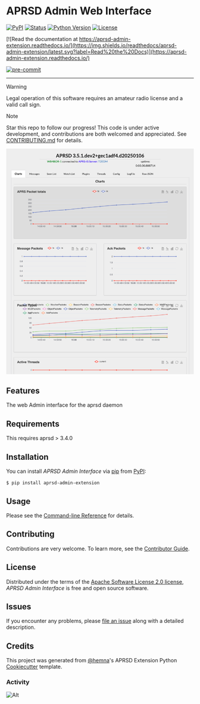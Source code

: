 # APRSD Admin Web Interface

[![PyPI](https://img.shields.io/pypi/v/aprsd-admin-extension.svg)](https://pypi.org/project/aprsd-admin-extension/)
[![Status](https://img.shields.io/pypi/status/aprsd-admin-extension.svg)](https://pypi.org/project/aprsd-admin-extension/)
[![Python Version](https://img.shields.io/pypi/pyversions/aprsd-admin-extension)](https://pypi.org/project/aprsd-admin-extension)
[![License](https://img.shields.io/pypi/l/aprsd-admin-extension)](https://opensource.org/licenses/Apache%20Software%20License%202.0)

[![Read the documentation at https://aprsd-admin-extension.readthedocs.io/](https://img.shields.io/readthedocs/aprsd-admin-extension/latest.svg?label=Read%20the%20Docs)](https://aprsd-admin-extension.readthedocs.io/)

[![pre-commit](https://img.shields.io/badge/pre--commit-enabled-brightgreen?logo=pre-commit&logoColor=white)](https://github.com/pre-commit/pre-commit)

---

> [!WARNING]
> Legal operation of this software requires an amateur radio license and a valid call sign.

> [!NOTE]
> Star this repo to follow our progress! This code is under active development, and contributions are both welcomed and appreciated. See [CONTRIBUTING.md](<https://github.com/hemna/aprsd-admin-extension/blob/master/CONTRIBUTING.md>) for details.


![Admin Interface](./screenshot.png)


## Features

The web Admin interface for the aprsd daemon

## Requirements

This requires aprsd \> 3.4.0

## Installation

You can install *APRSD Admin Interface* via [pip](https://pip.pypa.io/)
from [PyPI](https://pypi.org/):

``` console
$ pip install aprsd-admin-extension
```

## Usage

Please see the [Command-line
Reference](https://aprsd-admin-extension.readthedocs.io/en/latest/usage.html)
for details.

## Contributing

Contributions are very welcome. To learn more, see the [Contributor
Guide](CONTRIBUTING.rst).

## License

Distributed under the terms of the [Apache Software License 2.0
license](https://opensource.org/licenses/Apache%20Software%20License%202.0),
*APRSD Admin Interface* is free and open source software.

## Issues

If you encounter any problems, please [file an
issue](https://github.com/hemna/aprsd-admin-extension/issues) along with
a detailed description.

## Credits

This project was generated from [\@hemna](https://github.com/hemna)\'s
APRSD Extension Python
[Cookiecutter](https://github.com/audreyr/cookiecutter) template.

### Activity

![Alt](https://repobeats.axiom.co/api/embed/25f696ef8f6fe3586931a33d5c491428d872c152.svg "Repobeats analytics image")
